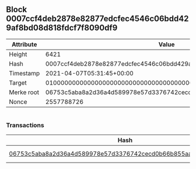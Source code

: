 ## Block 0007ccf4deb2878e82877edcfec4546c06bdd429af8bd08d818fdcf7f8090df9

Attribute | Value
--- | ---
Height | 6421
Hash | 0007ccf4deb2878e82877edcfec4546c06bdd429af8bd08d818fdcf7f8090df9
Timestamp | 2021-04-07T05:31:45+00:00
Target | 0100000000000000000000000000000000000000000000000000000000000000
Merke root | 06753c5aba8a2d36a4d589978e57d3376742cecd0b66b855aaae03e31da3eced
Nonce | 2557788726

```

```

### Transactions

Hash | Amount
--- | ---
[06753c5aba8a2d36a4d589978e57d3376742cecd0b66b855aaae03e31da3eced](06753c5aba8a2d36a4d589978e57d3376742cecd0b66b855aaae03e31da3eced.md) | 10.00000000 SKEPTI 
